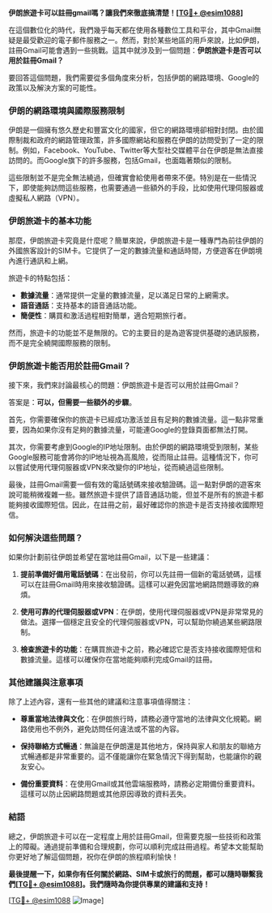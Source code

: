 **伊朗旅遊卡可以註冊gmail嗎？讓我們來徹底搞清楚！[[TG💪+ @esim1088](https://t.me/s/esim1088)]**

在這個數位化的時代，我們幾乎每天都在使用各種數位工具和平台，其中Gmail無疑是最受歡迎的電子郵件服務之一。然而，對於某些地區的用戶來說，比如伊朗，註冊Gmail可能會遇到一些挑戰。這其中就涉及到一個問題：**伊朗旅遊卡是否可以用於註冊Gmail？**

要回答這個問題，我們需要從多個角度來分析，包括伊朗的網路環境、Google的政策以及解決方案的可能性。

### **伊朗的網路環境與國際服務限制**

伊朗是一個擁有悠久歷史和豐富文化的國家，但它的網路環境卻相對封閉。由於國際制裁和政府的網路管理政策，許多國際網站和服務在伊朗的訪問受到了一定的限制。例如，Facebook、YouTube、Twitter等大型社交媒體平台在伊朗是無法直接訪問的。而Google旗下的許多服務，包括Gmail，也面臨著類似的限制。

這些限制並不是完全無法繞過，但確實會給使用者帶來不便。特別是在一些情況下，即使能夠訪問這些服務，也需要通過一些額外的手段，比如使用代理伺服器或虛擬私人網路（VPN）。

### **伊朗旅遊卡的基本功能**

那麼，伊朗旅遊卡究竟是什麼呢？簡單來說，伊朗旅遊卡是一種專門為前往伊朗的外國旅客設計的SIM卡。它提供了一定的數據流量和通話時間，方便遊客在伊朗境內進行通訊和上網。

旅遊卡的特點包括：
- **數據流量**：通常提供一定量的數據流量，足以滿足日常的上網需求。
- **語音通話**：支持基本的語音通話功能。
- **簡便性**：購買和激活過程相對簡單，適合短期旅行者。

然而，旅遊卡的功能並不是無限的。它的主要目的是為遊客提供基礎的通訊服務，而不是完全繞開國際服務的限制。

### **伊朗旅遊卡能否用於註冊Gmail？**

接下來，我們來討論最核心的問題：伊朗旅遊卡是否可以用於註冊Gmail？

答案是：**可以，但需要一些額外的步驟**。

首先，你需要確保你的旅遊卡已經成功激活並且有足夠的數據流量。這一點非常重要，因為如果你沒有足夠的數據流量，可能連Google的登錄頁面都無法打開。

其次，你需要考慮到Google的IP地址限制。由於伊朗的網路環境受到限制，某些Google服務可能會將你的IP地址視為高風險，從而阻止註冊。這種情況下，你可以嘗試使用代理伺服器或VPN來改變你的IP地址，從而繞過這些限制。

最後，註冊Gmail需要一個有效的電話號碼來接收驗證碼。這一點對伊朗的遊客來說可能稍微複雜一些。雖然旅遊卡提供了語音通話功能，但並不是所有的旅遊卡都能夠接收國際短信。因此，在註冊之前，最好確認你的旅遊卡是否支持接收國際短信。

### **如何解決這些問題？**

如果你計劃前往伊朗並希望在當地註冊Gmail，以下是一些建議：

1. **提前準備好備用電話號碼**：在出發前，你可以先註冊一個新的電話號碼，這樣可以在註冊Gmail時用來接收驗證碼。這樣可以避免因當地網路問題導致的麻煩。

2. **使用可靠的代理伺服器或VPN**：在伊朗，使用代理伺服器或VPN是非常常見的做法。選擇一個穩定且安全的代理伺服器或VPN，可以幫助你繞過某些網路限制。

3. **檢查旅遊卡的功能**：在購買旅遊卡之前，務必確認它是否支持接收國際短信和數據流量。這樣可以確保你在當地能夠順利完成Gmail的註冊。

### **其他建議與注意事項**

除了上述內容，還有一些其他的建議和注意事項值得關注：

- **尊重當地法律與文化**：在伊朗旅行時，請務必遵守當地的法律與文化規範。網路使用也不例外，避免訪問任何違法或不當的內容。
  
- **保持聯絡方式暢通**：無論是在伊朗還是其他地方，保持與家人和朋友的聯絡方式暢通都是非常重要的。這不僅能讓你在緊急情況下得到幫助，也能讓你的親友安心。

- **備份重要資料**：在使用Gmail或其他雲端服務時，請務必定期備份重要資料。這樣可以防止因網路問題或其他原因導致的資料丟失。

### **結語**

總之，伊朗旅遊卡可以在一定程度上用於註冊Gmail，但需要克服一些技術和政策上的障礙。通過提前準備和合理規劃，你可以順利完成註冊過程。希望本文能幫助你更好地了解這個問題，祝你在伊朗的旅程順利愉快！

**最後提醒一下，如果你有任何關於網路、SIM卡或旅行的問題，都可以隨時聯繫我們[[TG💪+ @esim1088](https://t.me/s/esim1088)]。我們隨時為你提供專業的建議和支持！**

[[TG💪+ @esim1088](https://t.me/s/esim1088) ![Image](https://i.postimg.cc/4NQfJmqS/Snipaste-2025-05-13-00-14-12.png)]